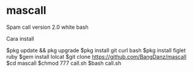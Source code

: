 # mascall
Spam call version 2.0 white bash

Cara install 

$pkg update && pkg upgrade
$pkg install git curl bash
$pkg install figlet ruby
$gem install lolcat
$git clone https://github.com/BangDanz/mascall
$cd mascall
$chmod 777 call.sh
$bash call.sh
